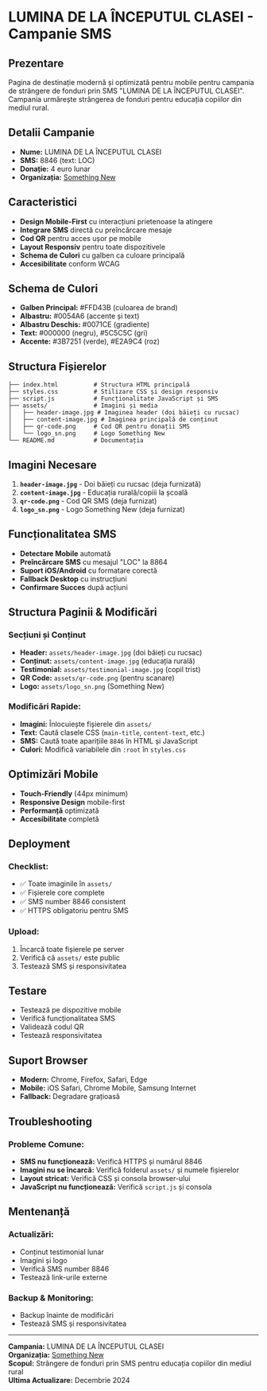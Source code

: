 # LUMINA DE LA ÎNCEPUTUL CLASEI - Campanie SMS

## Prezentare

Pagina de destinație modernă și optimizată pentru mobile pentru campania de strângere de fonduri prin SMS "LUMINA DE LA ÎNCEPUTUL CLASEI". Campania urmărește strângerea de fonduri pentru educația copiilor din mediul rural.

## Detalii Campanie

- **Nume:** LUMINA DE LA ÎNCEPUTUL CLASEI
- **SMS:** 8846 (text: LOC)
- **Donație:** 4 euro lunar
- **Organizația:** [Something New](https://something-new.ro/)

## Caracteristici

- **Design Mobile-First** cu interacțiuni prietenoase la atingere
- **Integrare SMS** directă cu preîncărcare mesaje
- **Cod QR** pentru acces ușor pe mobile
- **Layout Responsiv** pentru toate dispozitivele
- **Schema de Culori** cu galben ca culoare principală
- **Accesibilitate** conform WCAG

## Schema de Culori

- **Galben Principal:** #FFD43B (culoarea de brand)
- **Albastru:** #0054A6 (accente și text)
- **Albastru Deschis:** #0071CE (gradiente)
- **Text:** #000000 (negru), #5C5C5C (gri)
- **Accente:** #3B7251 (verde), #E2A9C4 (roz)

## Structura Fișierelor

```
├── index.html          # Structura HTML principală
├── styles.css          # Stilizare CSS și design responsiv
├── script.js           # Funcționalitate JavaScript și SMS
├── assets/             # Imagini și media
│   ├── header-image.jpg # Imaginea header (doi băieți cu rucsac)
│   ├── content-image.jpg # Imaginea principală de conținut
│   ├── qr-code.png     # Cod QR pentru donații SMS
│   └── logo_sn.png     # Logo Something New
└── README.md           # Documentația
```

## Imagini Necesare

1. **`header-image.jpg`** - Doi băieți cu rucsac (deja furnizată)
2. **`content-image.jpg`** - Educația rurală/copiii la școală
3. **`qr-code.png`** - Cod QR SMS (deja furnizat)
4. **`logo_sn.png`** - Logo Something New (deja furnizat)

## Funcționalitatea SMS

- **Detectare Mobile** automată
- **Preîncărcare SMS** cu mesajul "LOC" la 8864
- **Suport iOS/Android** cu formatare corectă
- **Fallback Desktop** cu instrucțiuni
- **Confirmare Succes** după acțiuni

## Structura Paginii & Modificări

### **Secțiuni și Conținut**

- **Header:** `assets/header-image.jpg` (doi băieți cu rucsac)
- **Conținut:** `assets/content-image.jpg` (educația rurală)
- **Testimonial:** `assets/testimonial-image.jpg` (copil trist)
- **QR Code:** `assets/qr-code.png` (pentru scanare)
- **Logo:** `assets/logo_sn.png` (Something New)

### **Modificări Rapide:**
- **Imagini:** Înlocuiește fișierele din `assets/`
- **Text:** Caută clasele CSS (`main-title`, `content-text`, etc.)
- **SMS:** Caută toate aparițiile `8846` în HTML și JavaScript
- **Culori:** Modifică variabilele din `:root` în `styles.css`

## Optimizări Mobile

- **Touch-Friendly** (44px minimum)
- **Responsive Design** mobile-first
- **Performanță** optimizată
- **Accesibilitate** completă

## Deployment

### **Checklist:**
- ✅ Toate imaginile în `assets/`
- ✅ Fișierele core complete
- ✅ SMS number 8846 consistent
- ✅ HTTPS obligatoriu pentru SMS

### **Upload:**
1. Încarcă toate fișierele pe server
2. Verifică că `assets/` este public
3. Testează SMS și responsivitatea

## Testare

- Testează pe dispozitive mobile
- Verifică funcționalitatea SMS
- Validează codul QR
- Testează responsivitatea

## Suport Browser

- **Modern:** Chrome, Firefox, Safari, Edge
- **Mobile:** iOS Safari, Chrome Mobile, Samsung Internet
- **Fallback:** Degradare grațioasă

## Troubleshooting

### **Probleme Comune:**
- **SMS nu funcționează:** Verifică HTTPS și numărul 8846
- **Imagini nu se încarcă:** Verifică folderul `assets/` și numele fișierelor
- **Layout stricat:** Verifică CSS și consola browser-ului
- **JavaScript nu funcționează:** Verifică `script.js` și consola

## Mentenanță

### **Actualizări:**
- Conținut testimonial lunar
- Imagini și logo
- Verifică SMS number 8846
- Testează link-urile externe

### **Backup & Monitoring:**
- Backup înainte de modificări
- Testează SMS și responsivitatea

---

**Campania:** LUMINA DE LA ÎNCEPUTUL CLASEI  
**Organizația:** [Something New](https://something-new.ro/)  
**Scopul:** Strângere de fonduri prin SMS pentru educația copiilor din mediul rural  
**Ultima Actualizare:** Decembrie 2024
